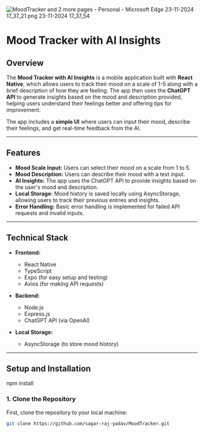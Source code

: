 ![MoodTracker and 2 more pages - Personal - Microsoft​ Edge 23-11-2024 17_37_21 png 23-11-2024 17_37_54](https://github.com/user-attachments/assets/f31f227c-d8c7-4f1f-86f8-12974c1b40b2)


# Mood Tracker with AI Insights

## Overview

The **Mood Tracker with AI Insights** is a mobile application built with **React Native**, which allows users to track their mood on a scale of 1-5 along with a brief description of how they are feeling. The app then uses the **ChatGPT API** to generate insights based on the mood and description provided, helping users understand their feelings better and offering tips for improvement.

The app includes a **simple UI** where users can input their mood, describe their feelings, and get real-time feedback from the AI.

---

## Features

- **Mood Scale Input:** Users can select their mood on a scale from 1 to 5.
- **Mood Description:** Users can describe their mood with a text input.
- **AI Insights:** The app uses the ChatGPT API to provide insights based on the user's mood and description.
- **Local Storage:** Mood history is saved locally using AsyncStorage, allowing users to track their previous entries and insights.
- **Error Handling:** Basic error handling is implemented for failed API requests and invalid inputs.

---

## Technical Stack

- **Frontend:**
  - React Native
  - TypeScript
  - Expo (for easy setup and testing)
  - Axios (for making API requests)

- **Backend:**
  - Node.js
  - Express.js
  - ChatGPT API (via OpenAI)

- **Local Storage:**
  - AsyncStorage (to store mood history)

---

## Setup and Installation
npm install

### 1. Clone the Repository
First, clone the repository to your local machine:

```bash
git clone https://github.com/sagar-raj-yadav/MoodTracker.git
